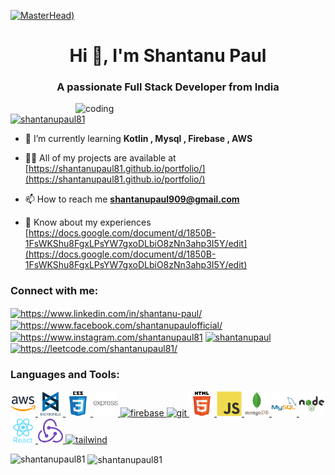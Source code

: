 [![MasterHead](https://firebasestorage.googleapis.com/v0/b/image-ac3b3.appspot.com/o/git%2F102988806-vector-line-web-concept-for-programming-linear-web-banner-for-coding.jpg?alt=media&token=fb25f482-3997-41dc-9e89-a4c3a79cef4e))](https://shantanupaul81.github.io/portfolio/)
<h1 align="center">Hi 👋, I'm Shantanu Paul</h1>
<h3 align="center">A passionate Full Stack Developer from India</h3>
<img align="right" alt="coding" width="400" src="https://firebasestorage.googleapis.com/v0/b/image-ac3b3.appspot.com/o/git%2Fprogrammer.gif?alt=media&token=1b0ed406-ab54-44ea-a84f-115de1c347ee">

<p align="left"> <a href="https://github.com/ryo-ma/github-profile-trophy"><img src="https://github-profile-trophy.vercel.app/?username=shantanupaul81" alt="shantanupaul81" /></a> </p>

- 🌱 I’m currently learning **Kotlin , Mysql , Firebase , AWS**

- 👨‍💻 All of my projects are available at [https://shantanupaul81.github.io/portfolio/](https://shantanupaul81.github.io/portfolio/)

- 📫 How to reach me **shantanupaul909@gmail.com**

- 📄 Know about my experiences [https://docs.google.com/document/d/1850B-1FsWKShu8FgxLPsYW7gxoDLbiO8zNn3ahp3I5Y/edit](https://docs.google.com/document/d/1850B-1FsWKShu8FgxLPsYW7gxoDLbiO8zNn3ahp3I5Y/edit)

<h3 align="left">Connect with me:</h3>
<p align="left">
<a href="https://linkedin.com/in/https://www.linkedin.com/in/shantanu-paul/" target="blank"><img align="center" src="https://raw.githubusercontent.com/rahuldkjain/github-profile-readme-generator/master/src/images/icons/Social/linked-in-alt.svg" alt="https://www.linkedin.com/in/shantanu-paul/" height="30" width="40" /></a>
<a href="https://fb.com/https://www.facebook.com/shantanupaulofficial/" target="blank"><img align="center" src="https://raw.githubusercontent.com/rahuldkjain/github-profile-readme-generator/master/src/images/icons/Social/facebook.svg" alt="https://www.facebook.com/shantanupaulofficial/" height="30" width="40" /></a>
<a href="https://instagram.com/https://www.instagram.com/shantanupaul81" target="blank"><img align="center" src="https://raw.githubusercontent.com/rahuldkjain/github-profile-readme-generator/master/src/images/icons/Social/instagram.svg" alt="https://www.instagram.com/shantanupaul81" height="30" width="40" /></a>
<a href="https://www.youtube.com/c/shantanupaul" target="blank"><img align="center" src="https://raw.githubusercontent.com/rahuldkjain/github-profile-readme-generator/master/src/images/icons/Social/youtube.svg" alt="shantanupaul" height="30" width="40" /></a>
<a href="https://www.leetcode.com/https://leetcode.com/shantanupaul81/" target="blank"><img align="center" src="https://raw.githubusercontent.com/rahuldkjain/github-profile-readme-generator/master/src/images/icons/Social/leet-code.svg" alt="https://leetcode.com/shantanupaul81/" height="30" width="40" /></a>
</p>

<h3 align="left">Languages and Tools:</h3>
<p align="left"> <a href="https://aws.amazon.com" target="_blank" rel="noreferrer"> <img src="https://raw.githubusercontent.com/devicons/devicon/master/icons/amazonwebservices/amazonwebservices-original-wordmark.svg" alt="aws" width="40" height="40"/> </a> <a href="https://backbonejs.org" target="_blank" rel="noreferrer"> <img src="https://raw.githubusercontent.com/devicons/devicon/master/icons/backbonejs/backbonejs-original-wordmark.svg" alt="backbonejs" width="40" height="40"/> </a> <a href="https://www.w3schools.com/css/" target="_blank" rel="noreferrer"> <img src="https://raw.githubusercontent.com/devicons/devicon/master/icons/css3/css3-original-wordmark.svg" alt="css3" width="40" height="40"/> </a> <a href="https://expressjs.com" target="_blank" rel="noreferrer"> <img src="https://raw.githubusercontent.com/devicons/devicon/master/icons/express/express-original-wordmark.svg" alt="express" width="40" height="40"/> </a> <a href="https://firebase.google.com/" target="_blank" rel="noreferrer"> <img src="https://www.vectorlogo.zone/logos/firebase/firebase-icon.svg" alt="firebase" width="40" height="40"/> </a> <a href="https://git-scm.com/" target="_blank" rel="noreferrer"> <img src="https://www.vectorlogo.zone/logos/git-scm/git-scm-icon.svg" alt="git" width="40" height="40"/> </a> <a href="https://www.w3.org/html/" target="_blank" rel="noreferrer"> <img src="https://raw.githubusercontent.com/devicons/devicon/master/icons/html5/html5-original-wordmark.svg" alt="html5" width="40" height="40"/> </a> <a href="https://developer.mozilla.org/en-US/docs/Web/JavaScript" target="_blank" rel="noreferrer"> <img src="https://raw.githubusercontent.com/devicons/devicon/master/icons/javascript/javascript-original.svg" alt="javascript" width="40" height="40"/> </a> <a href="https://www.mongodb.com/" target="_blank" rel="noreferrer"> <img src="https://raw.githubusercontent.com/devicons/devicon/master/icons/mongodb/mongodb-original-wordmark.svg" alt="mongodb" width="40" height="40"/> </a> <a href="https://www.mysql.com/" target="_blank" rel="noreferrer"> <img src="https://raw.githubusercontent.com/devicons/devicon/master/icons/mysql/mysql-original-wordmark.svg" alt="mysql" width="40" height="40"/> </a> <a href="https://nodejs.org" target="_blank" rel="noreferrer"> <img src="https://raw.githubusercontent.com/devicons/devicon/master/icons/nodejs/nodejs-original-wordmark.svg" alt="nodejs" width="40" height="40"/> </a> <a href="https://reactjs.org/" target="_blank" rel="noreferrer"> <img src="https://raw.githubusercontent.com/devicons/devicon/master/icons/react/react-original-wordmark.svg" alt="react" width="40" height="40"/> </a> <a href="https://redux.js.org" target="_blank" rel="noreferrer"> <img src="https://raw.githubusercontent.com/devicons/devicon/master/icons/redux/redux-original.svg" alt="redux" width="40" height="40"/> </a> <a href="https://tailwindcss.com/" target="_blank" rel="noreferrer"> <img src="https://www.vectorlogo.zone/logos/tailwindcss/tailwindcss-icon.svg" alt="tailwind" width="40" height="40"/> </a> </p>

<p><img align="left" src="https://github-readme-stats.vercel.app/api/top-langs?username=shantanupaul81&show_icons=true&locale=en&layout=compact" alt="shantanupaul81" /></p>

<p>&nbsp;<img align="center" src="https://github-readme-stats.vercel.app/api?username=shantanupaul81&show_icons=true&locale=en" alt="shantanupaul81" /></p>
